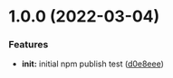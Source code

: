 # 1.0.0 (2022-03-04)


### Features

* **init:** initial npm publish test ([d0e8eee](https://github.com/mydatahack/react-mdh-blog-components/commit/d0e8eeeec5e2bd1af2c1a4d450e75800ac76061e))
